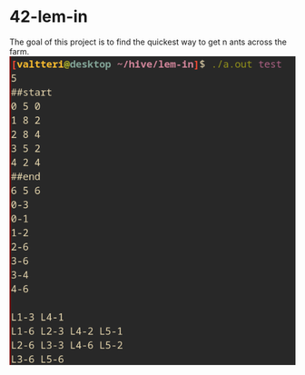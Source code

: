 # 42-lem-in
The goal of this project is to find the quickest way to get n ants across the farm.
![Screenshot](screenshot.png)
